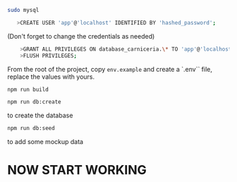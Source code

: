 ```bash
sudo mysql
```

```bash
   >CREATE USER 'app'@'localhost' IDENTIFIED BY 'hashed_password';
```

(Don't forget to change the credentials as needed)

```bash
    >GRANT ALL PRIVILEGES ON database_carniceria.\* TO 'app'@'localhost';
    >FLUSH PRIVILEGES;
```

From the root of the project, copy `env.example` and create a `.env`` file, replace the values with yours.

```bash
npm run build
```

```bash
npm run db:create
```

to create the database

```bash
npm run db:seed
```

to add some mockup data

# NOW START WORKING
